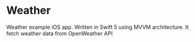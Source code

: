 # Weather
Weather example iOS app. Written in Swift 5 using MVVM architecture. It fetch weather data from OpenWeather API
